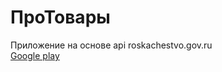 # ПроТовары
Приложение на основе api roskachestvo.gov.ru  
[Google play](https://play.google.com/store/apps/details?id=com.zakrodionov.protovary "Google play")

